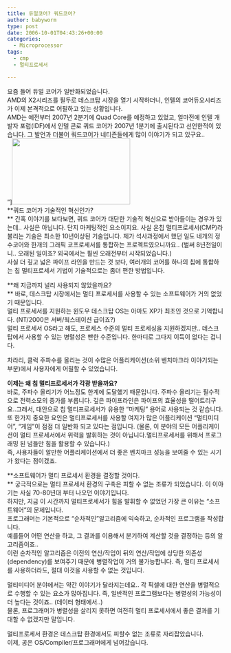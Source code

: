 ```yaml
---
title: 듀얼코어? 쿼드코어?
author: babyworm
type: post
date: 2006-10-01T04:43:26+00:00
categories:
  - Microprocessor
tags:
  - cmp
  - 멀티프로세서

---
```

요즘 들어 듀얼 코어가 일반화되었습니다.  
AMD의 X2시리즈를 필두로 데스크탑 시장을 열기 시작하더니, 인텔의 코어듀오시리즈가 이제 본격적으로 어필하고 있는 상황입니다.  
AMD는 예전부터 2007년 2분기에 Quad Core를 예정하고 있었고, 얼마전에 인텔 개발자 포럼(IDF)에서 인텔 콘로 쿼드 코어가 2007년 1분기에 출시된다고 선언한적이 있습니다. 그 발언과 더불어 쿼드코어가 네티즌들에게 많이 이야기가 되고 있구요..  
&#8221;]<img loading="lazy" decoding="async" src="https://i0.wp.com/babyworm.net/wordpress/wp-content/uploads/1/cfile30.uf.1463F84A4D6A7A8C0AB308.jpg?resize=275%2C153" width="275" height="153" alt="" data-recalc-dims="1" />  
**쿼드 코어가 기술적인 혁신인가?  
** 간혹 이야기를 보다보면, 쿼드 코어가 대단한 기술적 혁신으로 받아들이는 경우가 있는데.. 사실은 아닙니다. 단지 마케팅적인 요소이지요. 사실 온칩 멀티프로세서(CMP)라 불리는 기술은 최소한 10년이상된 기술입니다. 제가 석사과정에서 했던 일도 네개의 정수코어와 한개의 그래픽 코프로세서를 통합하는 프로젝트였으니까요.. (벌써 8년전일이니.. 오래된 일이죠? 외국에서는 훨씬 오래전부터 시작되었습니다.)  
사실 더 깊고 넓은 파이프 라인을 만드는 것 보다, 여러개의 코어를 하나의 칩에 통합하는 칩 멀티프로세서 기법이 기술적으로는 좀더 편한 방법입니다. 

**왜 지금까지 널리 사용되지 않았을까요?  
** 바로, 데스크탑 시장에서는 멀티 프로세서를 사용할 수 있는 소프트웨어가 거의 없었기 때문입니다.  
멀티 프로세서를 지원하는 윈도우 데스크탑 OS는 아마도 XP가 최초인 것으로 기억합니다. (NT/2000은 서버/웍스테이션 급이죠?)  
멀티 프로세서 OS라고 해도, 프로세스 수준의 멀티 프로세싱을 지원하겠지만.. 데스크탑에서 사용할 수 있는 병렬성은 빤한 수준입니다. 한마디로 그다지 이득이 없다는 겁니다. 

차라리, 클럭 주파수를 올리는 것이 수많은 어플리케이션(소위 벤치마크라 이야기되는 부분)에서 사용자에게 어필할 수 있었습니다.

**이제는 왜 칩 멀티프로세서가 각광 받을까요?**  
바로, 주파수 올리기가 어느정도 한계에 도달했기 때문입니다. 주파수 올리기는 필수적으로 전력소모의 증가를 부릅니다. 깊은 파이프라인은 파이프의 효율성을 떨어트리구요..그래서, 대안으로 칩 멀티프로세서가 유용한 &#8220;마케팅&#8221; 용어로 사용되는 것 같습니다.  
또 한가지 중요한 요인은 멀티프로세서를 사용할 여지가 많은 어플리케이션 &#8220;멀티미디어&#8221;, &#8220;게임&#8221;이 점점 더 일반화 되고 있다는 점입니다. (물론, 이 분야의 모든 어플리케이션이 멀티 프로세서에서 위력을 발휘하는 것이 아닙니다.멀티프로세서를 위해서 프로그래밍 된 넘들만 힘을 활용할 수 있습니다.)  
즉, 사용자들이 알만한 어플리케이션에서 더 좋은 벤치마크 성능을 보여줄 수 있는 시기가 왔다는 점이겠죠. 

**소프트웨어가 멀티 프로세서 환경을 결정할 것이다.  
** 궁극적으로는 멀티 프로세서 환경의 구축은 피할 수 없는 조류가 되었습니다. 이 이야기는 사실 70-80년대 부터 나오던 이야기입니다.  
하지만, 지금 이 시간까지 멀티프로세서가 힘을 발휘할 수 없었던 가장 큰 이유는 &#8220;소프트웨어&#8221;의 문제입니다.  
프로그래머는 기본적으로 &#8220;순차적인&#8221;알고리즘에 익숙하고, 순차적인 프로그램을 작성합니다.  
예를들어 어떤 연산을 하고, 그 결과를 이용해서 분기하여 계산할 것을 결정하는 등의 알고리즘이죠..  
이런 순차적인 알고리즘은 이전의 연산/작업이 뒤의 연산/작업에 상당한 의존성(dependency)를 보여주기 때문에 병렬작업이 거의 불가능합니다. 즉, 멀티 프로세서를 사용하더라도, 절대 이것을 사용할 수 없는 것입니다. 

멀티미디어 분야에서는 약간 이야기가 달라지는데요.. 각 픽셀에 대한 연산을 병렬적으로 수행할 수 있는 요소가 많아집니다. 즉, 일반적인 프로그램보다는 병렬성의 가능성이 더 높다는 것이죠.. (데이터 형태에서..)  
물론, 프로그래머가 병렬성을 살리지 못하면 여전히 멀티 프로세서에서 좋은 결과를 기대할 수 없겠지만 말입니다. 

멀티프로세서 환경은 데스크탑 환경에서도 피할수 없는 조류로 자리잡았습니다.  
이제, 공은 OS/Compiler/프로그래머에게 넘어갔습니다.